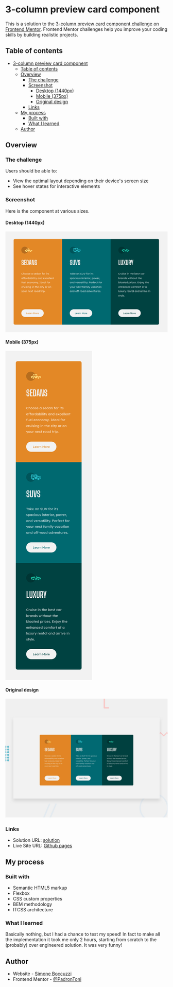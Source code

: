 # 3-column preview card component

This is a solution to the [3-column preview card component challenge on Frontend Mentor](https://www.frontendmentor.io/challenges/3column-preview-card-component-pH92eAR2-). Frontend Mentor challenges help you improve your coding skills by building realistic projects. 

## Table of contents

- [3-column preview card component](#3-column-preview-card-component)
  - [Table of contents](#table-of-contents)
  - [Overview](#overview)
    - [The challenge](#the-challenge)
    - [Screenshot](#screenshot)
      - [Desktop (1440px)](#desktop-1440px)
      - [Mobile (375px)](#mobile-375px)
      - [Original design](#original-design)
    - [Links](#links)
  - [My process](#my-process)
    - [Built with](#built-with)
    - [What I learned](#what-i-learned)
  - [Author](#author)


## Overview

### The challenge

Users should be able to:

- View the optimal layout depending on their device's screen size
- See hover states for interactive elements

### Screenshot

Here is the component at various sizes.
#### Desktop (1440px)
![](./screenshots/component-desktop.png)
#### Mobile (375px)
![](./screenshots/component-mobile.png)
#### Original design
![Design preview for the 3-column preview card component coding challenge](./design/desktop-preview.jpg)

### Links

- Solution URL: [solution](https://www.frontendmentor.io/solutions/3column-card-component-css-custom-properties-to-the-nth-degree-SJ_E-tIUq)
- Live Site URL: [Github pages](https://padrontoni.github.io/FM-3-column-preview-card-component/)

## My process

### Built with

- Semantic HTML5 markup
- Flexbox
- CSS custom properties
- BEM methodology
- ITCSS architecture


### What I learned

Basically nothing, but I had a chance to test my speed!
In fact to make all the implementation it took me only 2 hours, starting from scratch to the (probably) over engineered solution.
It was very funny!

## Author

- Website - [Simone Boccuzzi](https://github.com/PadronToni)
- Frontend Mentor - [@PadronToni](https://www.frontendmentor.io/profile/yourusername)
